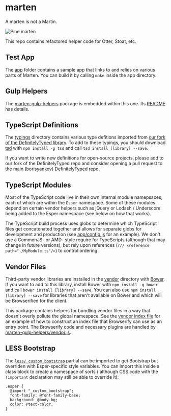 marten
======
A marten is not a Martin.

![Pine marten](https://farm3.staticflickr.com/2804/4361362178_edb7a73df0_n.jpg)

This repo contains refactored helper code for Otter, Stoat, etc.

Test App
--------
The [app](app) folder contains a sample app that links to and relies on
various parts of Marten. You can build it by calling `make` inside the app
directory.

Gulp Helpers
------------
The [marten-gulp-helpers](marten-gulp-helpers) package is embedded within this
one. Its [README](marten-gulp-helpers/README.md) has details.

TypeScript Definitions
----------------------
The [typings](typings) directory contains various type defitions imported
from [our fork of the DefinitelyTyped library](https://github.com/esperco/DefinitelyTyped).
To add to these typings, you should download [tsd](http://definitelytyped.org/tsd/)
with `npm install -g tsd` and call `tsd install [library] --save`.

If you want to write new definitions for open-source projects, please add to
our fork of the DefinitelyTyped repo and consider opening a pull request to the
main (borisyankov) DefinitelyTyped repo.

TypeScript Modules
------------------
Most of the TypeScript code live in their own internal module namepsaces,
each of which are within the `Esper` namespace. Some of these modules depend
on certain vendor helpers such as jQuery or Lodash / Underscore being added to
the Esper namespace (see below on how that works).

The TypeScript build process uses globs to determine which TypeScript files
get concatenated together and allows for separate globs for development and
production (see [app/config.js](app/config.js) for an example).
We don't use a CommonJS- or AMD- style require
for TypeScripts (although that may change in future versions), but rely
upon references (`/// <reference path="./MyModule.ts"/>`) to control ordering.

Vendor Files
------------
Third-party vendor libraries are installed in the [vendor](vendor) directory
with [Bower](http://bower.io/). If you want to add to this library, install
Bower with `npm install -g bower` and call `bower install [library] --save`.
You can also use `npm install [library] --save` for libraries that aren't
available on Bower and which will be Browserified for the client.

This package contains helpers for bundling vendor files in a way that doesn't
overly pollute the global namespace. See the [vendor index file](js/vendor.js)
for an example of how to construct an index file that Browserify can use
as an entry point. The Browserify code and necessary plugins are handled
by [marten-gulp-helpers/vendor.js](marten-gulp-helpers/vendor.js).

LESS Bootstrap
--------------
The [`less/_custom_bootstrap`](less/_custom_bootstrap.less) partial can be
imported to get Bootstrap but overriden with Esper-specific style variables.
You can import this inside a class block to create a namespace of sorts (
although CSS code with the `!important` declaration may still be able
to override it):

```
.esper {
  @import "_custom_bootstrap";
  font-family: @font-family-base;
  background: @body-bg;
  color: @text-color;
}
```
